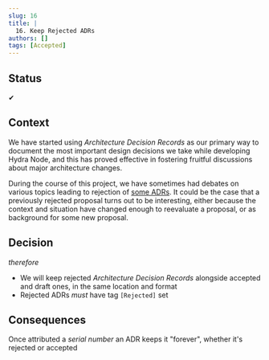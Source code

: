 ```yaml
---
slug: 16
title: |
  16. Keep Rejected ADRs
authors: []
tags: [Accepted]
---
```


## Status

✔

## Context

We have started using _Architecture Decision Records_ as our primary way to document the most important design decisions we take while developing Hydra Node, and this has proved effective in fostering fruitful discussions about major architecture changes.

During the course of this project, we have sometimes had debates on various topics leading to rejection of [some ADRs](https://github.com/input-output-hk/hydra-poc/pull/230). It could be the case that  a previously rejected proposal turns out to be interesting, either because the context and situation have changed enough to reevaluate a proposal, or as background for some new proposal.

## Decision

_therefore_

* We will keep rejected _Architecture Decision Records_ alongside accepted and draft ones, in the same location and format
* Rejected ADRs _must_ have tag `[Rejected]` set

## Consequences

Once attributed a _serial number_ an ADR keeps it "forever", whether it's rejected or accepted
